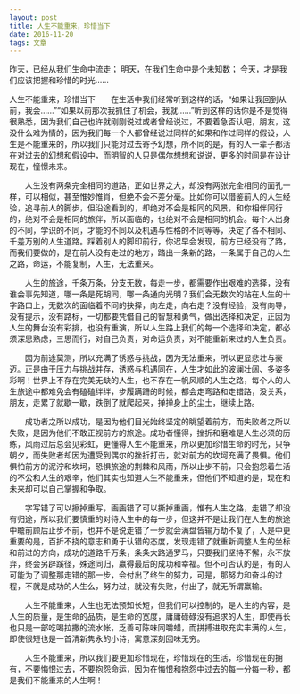 ```yaml
---
layout: post
title: 人生不能重来，珍惜当下
date: 2016-11-20 
tags: 文章  
---
```


昨天，已经从我们生命中流走；
明天，在我们生命中是个未知数；
今天，才是我们应该把握和珍惜的时光……

人生不能重来，珍惜当下　　在生活中我们经常听到这样的话，“如果让我回到从前，我会……”“如果以前那次我抓住了机会，我就……”听到这样的话你是不是觉得很熟悉，因为我们自己也许就刚刚说过或者曾经说过，不要着急否认吧，朋友，这没什么难为情的，因为我们每一个人都曾经说过同样的如果和作过同样的假设，人生是不能重来的，所以我们只能对过去寄予幻想，所不同的是，有的人一辈子都活在对过去的幻想和假设中，而明智的人只是偶尔想想和说说，更多的时间是在设计现在，憧憬未来。

　　人生没有两条完全相同的道路，正如世界之大，却没有两张完全相同的面孔一样，可以相似，甚至惟妙惟肖，但绝不会不差分毫。比如你可以借鉴前人的人生经验，追寻前人的脚步，但沿途看到的，却绝对不会是相同的风景，和你相伴同行的，绝对不会是相同的旅伴，所以面临的，也绝对不会是相同的机会。每个人出身的不同，学识的不同，才能的不同以及机遇与性格的不同等等，决定了各不相同、千差万别的人生道路。踩着别人的脚印前行，你迟早会发现，前方已经没有了路，而我们要做的，是在前人没有走过的地方，踏出一条新的路，一条属于自己的人生之路，命运，不能复制，人生，无法重来。

　　人生的旅途，千条万条，分支无数，每走一步，都需要作出艰难的选择，没有谁会事先知道，哪一条是死胡同，哪一条通向光明？我们会无数次的站在人生的十字路口上，无数次的面临着不同的抉择，向左走，向右走？没有经验，没有向导，没有提示，没有路标，一切都要凭借自己的智慧和勇气，做出选择和决定，正因为人生的舞台没有彩排，也没有重演，所以人生路上我们的每一个选择和决定，都必须深思熟虑，三思而行，对自己负责，对命运负责，对不能重新来过的人生负责。

　　因为前途莫测，所以充满了诱惑与挑战，因为无法重来，所以更显悲壮与豪迈。正是由于压力与挑战并存，诱惑与机遇同在，人生才如此的波澜壮阔、多姿多彩啊！世界上不存在完美无缺的人生，也不存在一帆风顺的人生之路，每个人的人生旅途中都难免会有磕磕绊绊，步履蹒跚的时候，都会走弯路和走错路，没关系，朋友，走累了就歇一歇，跌倒了就爬起来，掸掸身上的尘土，继续上路。

　　成功者之所以成功，是因为他们目光始终坚定的眺望着前方，而失败者之所以失败，是因为他们不敢正视前方的旅途。成功者懂得，挫折和磨难是人生必须的历练，风雨过后总会见彩虹，更懂得人生不能重来，所以更加珍惜生命的时光，只争朝夕，而失败者却因为遭受到偶尔的挫折打击，就对前方的坎坷充满了畏惧。他们惧怕前方的泥泞和坎坷，恐惧旅途的荆棘和风雨，所以止步不前，只会抱怨着生活的不公和人生的艰辛，他们其实也知道人生不能重来，但他们不知道的是，现在和未来却可以自己掌握和争取。

　　字写错了可以擦掉重写，画画错了可以撕掉重画，惟有人生之路，走错了却没有归途，所以我们要慎重的对待人生中的每一步，但这并不是让我们在人生的旅途中瞻前顾后止步不前，也并不是说走错了一步就会满盘皆输万劫不复了，人是中更重要的是，百折不挠的意志和勇于认错的态度，发现走错了就重新调整人生的坐标和前进的方向，成功的道路千万条，条条大路通罗马，只要我们坚持不懈，永不放弃，终会另辟蹊径，殊途同归，赢得最后的成功和幸福。但不可否认的是，有的人可能为了调整那走错的那一步，会付出了终生的努力，可是，那努力和奋斗的过程，不就是成功的人生么，努力过，就没有失败，付出了，就无所谓赢输。

　　人生不能重来，人生也无法预知长短，但我们可以控制的，是人生的内容，是人生的质量，是生命的品质，是生命的宽度，庸庸碌碌没有追求的人生，即使再长也只是一部吃喝拉撒的流水帐，乏善可陈味同嚼蜡，而拼搏进取充实丰满的人生，即使很短也是一首清新隽永的小诗，寓意深刻回味无穷。

　　人生不能重来，所以我们要更加珍惜现在，珍惜现在的生活，珍惜现在的拥有，不要悔恨过去，不要抱怨命运，因为在悔恨和抱怨中过去的每一分每一秒，都是我们不能重来的人生啊！
